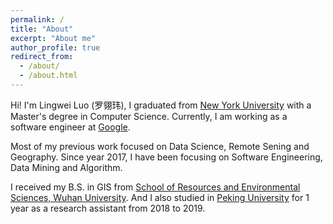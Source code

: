 ```yaml
---
permalink: /
title: "About"
excerpt: "About me"
author_profile: true
redirect_from: 
  - /about/
  - /about.html
---
```


Hi! I'm Lingwei Luo (罗翎玮), I graduated from [New York University](https://www.nyu.edu/) with a Master's degree in Computer Science. Currently, I am working as a software engineer at [Google](https://en.wikipedia.org/wiki/Google).

Most of my previous work focused on Data Science, Remote Sening and Geography. Since year 2017, I have been focusing on Software Engineering, Data Mining and Algorithm.

I received my B.S. in GIS from [School of Resources and Environmental Sciences, Wuhan University](http://sres.whu.edu.cn/English/Home.htm). And I also studied in [Peking University](http://english.pku.edu.cn/) for 1 year as a research assistant from 2018 to 2019.